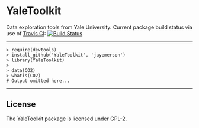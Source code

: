YaleToolkit
===========

Data exploration tools from Yale University.
Current package build status via use of
[Travis CI](https://travis-ci.org/jayemerson/YaleToolkit):
[![Build Status](https://travis-ci.org/jayemerson/YaleToolkit.png?branch=master)](https://travis-ci.org/jayemerson/YaleToolkit)

---
    > require(devtools)
    > install_github('YaleToolkit', 'jayemerson')
    > library(YaleToolkit)
    >
    > data(CO2)
    > whatis(CO2)
    # Output omitted here...
---

## License

The YaleToolkit package is licensed under GPL-2.

